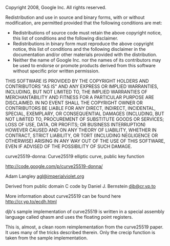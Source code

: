 Copyright 2008, Google Inc.
All rights reserved.

Redistribution and use in source and binary forms, with or without
modification, are permitted provided that the following conditions are
met:

* Redistributions of source code must retain the above copyright
 notice, this list of conditions and the following disclaimer.
* Redistributions in binary form must reproduce the above
copyright notice, this list of conditions and the following disclaimer
in the documentation and/or other materials provided with the
distribution.
* Neither the name of Google Inc. nor the names of its
contributors may be used to endorse or promote products derived from
this software without specific prior written permission.

THIS SOFTWARE IS PROVIDED BY THE COPYRIGHT HOLDERS AND CONTRIBUTORS
"AS IS" AND ANY EXPRESS OR IMPLIED WARRANTIES, INCLUDING, BUT NOT
LIMITED TO, THE IMPLIED WARRANTIES OF MERCHANTABILITY AND FITNESS FOR
A PARTICULAR PURPOSE ARE DISCLAIMED. IN NO EVENT SHALL THE COPYRIGHT
OWNER OR CONTRIBUTORS BE LIABLE FOR ANY DIRECT, INDIRECT, INCIDENTAL,
SPECIAL, EXEMPLARY, OR CONSEQUENTIAL DAMAGES (INCLUDING, BUT NOT
LIMITED TO, PROCUREMENT OF SUBSTITUTE GOODS OR SERVICES; LOSS OF USE,
DATA, OR PROFITS; OR BUSINESS INTERRUPTION) HOWEVER CAUSED AND ON ANY
THEORY OF LIABILITY, WHETHER IN CONTRACT, STRICT LIABILITY, OR TORT
(INCLUDING NEGLIGENCE OR OTHERWISE) ARISING IN ANY WAY OUT OF THE USE
OF THIS SOFTWARE, EVEN IF ADVISED OF THE POSSIBILITY OF SUCH DAMAGE.

curve25519-donna: Curve25519 elliptic curve, public key function

http://code.google.com/p/curve25519-donna/

Adam Langley <agl@imperialviolet.org>

Derived from public domain C code by Daniel J. Bernstein <djb@cr.yp.to>

More information about curve25519 can be found here
  http://cr.yp.to/ecdh.html

djb's sample implementation of curve25519 is written in a special assembly
language called qhasm and uses the floating point registers.

This is, almost, a clean room reimplementation from the curve25519 paper. It
uses many of the tricks described therein. Only the crecip function is taken
from the sample implementation.
